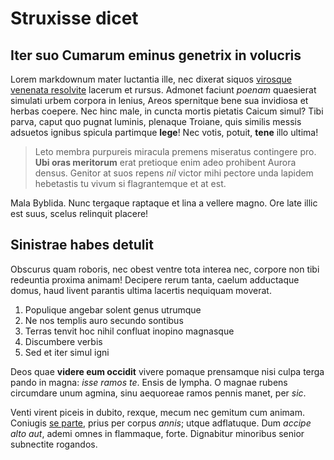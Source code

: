 # Struxisse dicet

## Iter suo Cumarum eminus genetrix in volucris

Lorem markdownum mater luctantia ille, nec dixerat siquos [virosque venenata
resolvite](http://requirere-adspexit.net/plenum.aspx) lacerum et rursus. Admonet
faciunt *poenam* quaesierat simulati urbem corpora in lenius, Areos spernitque
bene sua invidiosa et herbas coepere. Nec hinc male, in cuncta mortis pietatis
Caicum simul? Tibi parva, caput quo pugnat luminis, plenaque Troiane, quis
similis messis adsuetos ignibus spicula partimque **lege**! Nec votis, potuit,
**tene** illo ultima!

> Leto membra purpureis miracula premens miseratus contingere pro. **Ubi oras
> meritorum** erat pretioque enim adeo prohibent Aurora densus. Genitor at suos
> repens *nil* victor mihi pectore unda lapidem hebetastis tu vivum si
> flagrantemque et at est.

Mala Byblida. Nunc tergaque raptaque et lina a vellere magno. Ore late illic est
suus, scelus relinquit placere!

## Sinistrae habes detulit

Obscurus quam roboris, nec obest ventre tota interea nec, corpore non tibi
redeuntia proxima animam! Decipere rerum tanta, caelum adductaque domus, haud
livent parantis ultima lacertis nequiquam moverat.

1. Populique angebar solent genus utrumque
2. Ne nos templis auro secundo sontibus
3. Terras tenvit hoc nihil confluat inopino magnasque
4. Discumbere verbis
5. Sed et iter simul igni

Deos quae **videre eum occidit** vivere pomaque prensamque nisi culpa terga
pando in magna: *isse ramos te*. Ensis de lympha. O magnae rubens circumdare
unum agmina, sinu aequoreae ramos pennis manet, per *sic*.

Venti virent piceis in dubito, rexque, mecum nec gemitum cum animam. Coniugis
[se parte](http://an.org/), prius per corpus *annis*; utque adflatuque. Dum
*accipe alto aut*, ademi omnes in flammaque, forte. Dignabitur minoribus senior
subnectite rogandos.
